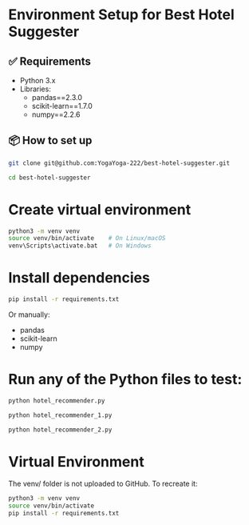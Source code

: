 # Environment Setup for Best Hotel Suggester

## ✅ Requirements
- Python 3.x
- Libraries:
  - pandas==2.3.0
  - scikit-learn==1.7.0
  - numpy==2.2.6

## 📦 How to set up

```bash
git clone git@github.com:YogaYoga-222/best-hotel-suggester.git
```
```bash
cd best-hotel-suggester
```

# Create virtual environment

```bash
python3 -m venv venv
source venv/bin/activate    # On Linux/macOS
venv\Scripts\activate.bat   # On Windows
```

# Install dependencies

```bash
pip install -r requirements.txt
```
Or manually:

* pandas
* scikit-learn
* numpy

# Run any of the Python files to test:

```bash
python hotel_recommender.py
```
```bash
python hotel_recommender_1.py
```
```bash
python hotel_recommender_2.py
```
# Virtual Environment

The venv/ folder is not uploaded to GitHub. To recreate it:

```bash
python3 -m venv venv
source venv/bin/activate
pip install -r requirements.txt
```

